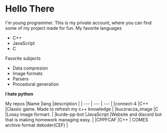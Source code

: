 # Hello There
I'm young programmer. This is  my private account, where  you can find  some of my project made for fun.
My favorite languages  
+ C++
+ JavaScript
+ C

Favorite subjects
+ Data compresion
+ Image formats
+ Parsers
+ Procedural generation

**I hate python**


 My repos 
 |Name |lang |description |
| --- | --- | --- | 
|connect-4 |C++ |Classic game. Made  to  refresh my c++ knowledge |
|kuczracza_image |C  |Lossy image formart. |
|kurde-pp-bot |JavaScript |Website and discord bot that is making homework managing easy.  |
|CPPFCAF |C++ | COMES  archive format dekoder(CEF) |


